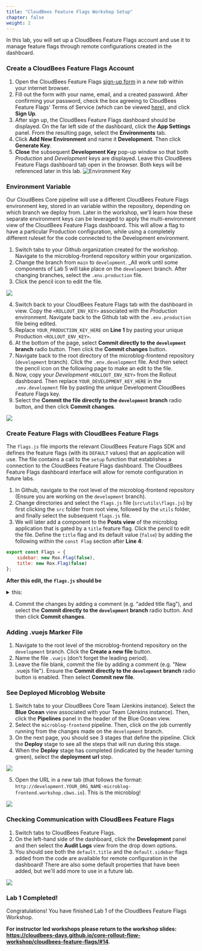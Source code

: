 ```yaml
---
title: "CloudBees Feature Flags Workshop Setup"
chapter: false
weight: 2
--- 
```


In this lab, you will set up a CloudBees Feature Flags account and use it to manage feature flags through remote configurations created in the dashboard.

### Create a CloudBees Feature Flags Account

1. Open the CloudBees Feature Flags [sign-up form](https://app.rollout.io/signup) in a _new tab_ within your internet browser.
2. Fill out the form with your name, email, and a created password. After confirming your password,  check the box agreeing to CloudBees Feature Flags' Terms of Service (which can be viewed [here](https://docs.cloudbees.com/docs/cloudbees-common/latest/subscription-agreement/)), and click **Sign Up**.
3. After sign up, the CloudBees Feature Flags dashboard should be displayed. On the far left side of the dashboard, click the **App Settings** panel. From the resulting page, select the **Environments** tab.
4. Click **Add New Environment** and name it **Development**. Then click **Generate Key**.
5. **Close** the subsequent **Development Key** pop-up window so that both _Production_ and _Development_ keys are displayed. Leave this CloudBees Feature Flags dashboard tab open in the browser. Both keys will be referenced later in this lab.
![Environment Key](images/RolloutEnvKey.png?width=50pc)

### Environment Variable

Our CloudBees Core pipeline will use a different CloudBees Feature Flags environment key, stored in an variable within the repository, depending on which branch we deploy from. Later in the workshop, we'll learn how these separate environment keys can be leveraged to apply the multi-environment view of the CloudBees Feature Flags dashboard. This will allow a flag to have a particular Production configuration, while using a completely different ruleset for the code connected to the Development environment.

1. Switch tabs to your Github organization created for the workshop. Navigate to the microblog-frontend repository within your organization.
2. Change the branch from `main` to `development`. _All work until some components of Lab 5 will take place on the `development` branch. After changing branches, select the `.env.production` file.
3. Click the pencil icon to edit the file.

<p><img src="images/pencilEdit.png" />

4. Switch back to your CloudBees Feature Flags tab with the dashboard in view. Copy the `<ROLLOUT_ENV_KEY>` associated with the _Production_ environment. Navigate back to the Github tab with the `.env.production` file being edited.
5. Replace `YOUR_PRODUCTION_KEY_HERE` on **Line 1** by pasting your unique Production `<ROLLOUT_ENV_KEY>`.
6. At the bottom of the page, select **Commit directly to the `development` branch** radio button. Then click the **Commit changes** button.
7. Navigate back to the root directory of the microblog-frontend repository (`development` branch). Click the `.env.development` file. And then select the pencil icon on the following page to make an edit to the file.
8. Now, copy your _Development_ `<ROLLOUT_ENV_KEY>` from the Rollout dashboard. Then replace `YOUR_DEVELOPMENT_KEY_HERE` in the `.env.development` file by pasting the unique Development CloudBees Feature Flags key.
9. Select the **Commit the file directly to the `development` branch** radio button, and then click **Commit changes**.

<p><img src="images/commitChanges.png" />

### Create Feature Flags with CloudBees Feature Flags

The `flags.js` file imports the relevant CloudBees Feature Flags SDK and defines the feature flags (with its `DEFAULT` values) that an application will use. The file contains a call to the `setup` function that establishes a connection to the CloudBees Feature Flags dashboard. The CloudBees Feature Flags dashboard interface will allow for remote configuration in future labs.

1. In Github, navigate to the root level of the microblog-frontend repository (Ensure you are working on the `development` branch).
2. Change directories and select the `flags.js` file (`src\utils\flags.js`) by first clicking the `src` folder from root view, followed by the `utils` folder, and finally select the subsequent `flags.js` file.
3. We will later add a component to the **Posts view** of the microblog application that is gated by a `title` feature flag. Click the pencil to edit the file. Define the `title` flag and its default value (`false`) by adding the following within the `const Flag` section after **Line 4**:
```javascript
export const Flags = {
	sidebar: new Rox.Flag(false),
	title: new Rox.Flag(false)
};
```

**After this edit, the `flags.js` should be**
<details><summary>this:</summary>

```javascript
import Rox from 'rox-browser'

export const Flags = {
  sidebar: new Rox.Flag(false),
  title: new Rox.Flag(false)
};

const options = {
};

Rox.register('default', Flags);
Rox.setup(process.env.VUE_APP_ROLLOUT_KEY, options);

```
</details>

4. Commit the changes by adding a comment (e.g. "added title flag"), and select the **Commit directly to the `development` branch** radio button. And then click **Commit changes**.

### Adding .vuejs Marker File

1. Navigate to the root level of the microblog-frontend repository on the `development` branch. Click the **Create a new file** button.
2. Name the file `.vuejs` (don't forget the leading period).
3. Leave the file blank, commit the file by adding a comment (e.g. "New .vuejs file"). Ensure the **Commit directly to the `development` branch** radio button is enabled. Then select **Commit new file**.

### See Deployed Microblog Website

1. Switch tabs to your CloudBees Core Team (Jenkins instance). Select the **Blue Ocean** view associated with your Team (Jenkins instance). Then, click the **Pipelines** panel in the header of the Blue Ocean view.
2. Select the `microblog-frontend` pipeline. Then, click on the job currently running from the changes made on the `development` branch.
3. On the next page, you should see 3 stages that define the pipeline. Click the **Deploy** stage to see all the steps that will run during this stage.
4. When the **Deploy** stage has completed (indicated by the header turning green), select the **deployment url** step.

<p><img src="images/firstDeployment.png" />

5. Open the URL in a new tab (that follows the format: `http://development.YOUR_ORG_NAME-microblog-frontend.workshop.cbws.io`). This is the microblog!

<p><img src="images/microblogWebsite.png" />

### Checking Communication with CloudBees Feature Flags

1. Switch tabs to CloudBees Feature Flags.
2. On the left-hand side of the dashboard, click the **Development** panel and then select the **Audit Logs** view from the drop down options.
3. You should see both the `default.title` and the `default.sidebar` flags added from the code are available for remote configuration in the dashboard! There are also some default properties that have been added, but we'll add more to use in a future lab.

<p><img src="images/auditLogs.png" />

### Lab 1 Completed!
Congratulations! You have finished Lab 1 of the CloudBees Feature Flags Workshop.

**For instructor led workshops please return to the workshop slides: https://cloudbees-days.github.io/core-rollout-flow-workshop/cloudbees-feature-flags/#14.**

